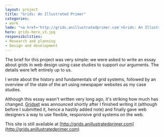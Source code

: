 ```yaml
---
layout: project
title: "Grids: An Illustrated Primer"
categories:
- work
lede: "<a href='http://grids.anillustratedprimer.com'>Grids: An Illustrated Primer</a> is a website I put together as part of my university studies. It's less a website and more an illustrated essay."
hero: grids-hero_v3.jpg
responsibilities:
- Research and planning
- Design and development
---
```


The brief for this project was very simple: we were asked to write an essay about grids in web design using case studies to support our arguments. The details were left entirely up to us.

I wrote about the history and fundamentals of grid systems, followed by an overview of the state of the art using newspaper websites as my case studies.

Although this essay wasn't written very long ago, it's striking how much has changed. [Gridset](http://gridsetapp.com) was announced shortly after I finished writing it (although before I submitted it, hence a hastily added note) and finally gave web designers a way to use flexible, responsive grid systems on the web.   

This site is still available at [http://grids.anillustratedprimer.com](http://grids.anillustratedprimer.com)
